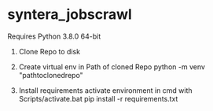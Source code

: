 # syntera_jobscrawl
Requires Python 3.8.0 64-bit

1. Clone Repo to disk
2. Create virtual env in Path of cloned Repo
    python -m venv "pathtoclonedrepo"

3. Install requirements
    activate environment in cmd with Scripts/activate.bat
    pip install -r requirements.txt


